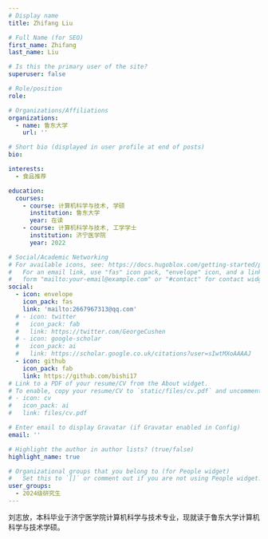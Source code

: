 ```yaml
---
# Display name
title: Zhifang Liu

# Full Name (for SEO)
first_name: Zhifang
last_name: Liu

# Is this the primary user of the site?
superuser: false

# Role/position
role: 

# Organizations/Affiliations
organizations:
  - name: 鲁东大学
    url: ''

# Short bio (displayed in user profile at end of posts)
bio: 

interests:
  - 食品推荐

education:
  courses:
    - course: 计算机科学与技术, 学硕
      institution: 鲁东大学
      year: 在读
    - course: 计算机科学与技术, 工学学士
      institution: 济宁医学院
      year: 2022

# Social/Academic Networking
# For available icons, see: https://docs.hugoblox.com/getting-started/page-builder/#icons
#   For an email link, use "fas" icon pack, "envelope" icon, and a link in the
#   form "mailto:your-email@example.com" or "#contact" for contact widget.
social:
  - icon: envelope
    icon_pack: fas
    link: 'mailto:2667967313@qq.com'
  # - icon: twitter
  #   icon_pack: fab
  #   link: https://twitter.com/GeorgeCushen
  # - icon: google-scholar
  #   icon_pack: ai
  #   link: https://scholar.google.co.uk/citations?user=sIwtMXoAAAAJ
  - icon: github
    icon_pack: fab
    link: https://github.com/bishi17
# Link to a PDF of your resume/CV from the About widget.
# To enable, copy your resume/CV to `static/files/cv.pdf` and uncomment the lines below.
# - icon: cv
#   icon_pack: ai
#   link: files/cv.pdf

# Enter email to display Gravatar (if Gravatar enabled in Config)
email: ''

# Highlight the author in author lists? (true/false)
highlight_name: true

# Organizational groups that you belong to (for People widget)
#   Set this to `[]` or comment out if you are not using People widget.
user_groups:
  - 2024级研究生
---
```


刘志放，本科毕业于济宁医学院计算机科学与技术专业，现就读于鲁东大学计算机科学与技术学硕。